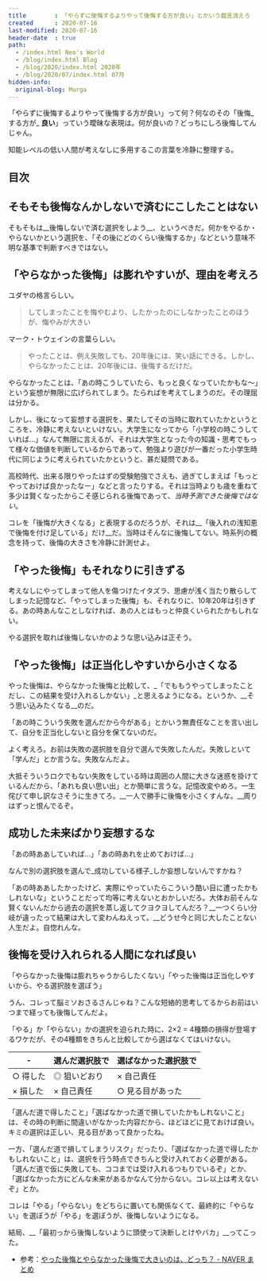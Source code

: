 ```yaml
---
title        : 「やらずに後悔するよりやって後悔する方が良い」とかいう戯言消えろ
created      : 2020-07-16
last-modified: 2020-07-16
header-date  : true
path:
  - /index.html Neo's World
  - /blog/index.html Blog
  - /blog/2020/index.html 2020年
  - /blog/2020/07/index.html 07月
hidden-info:
  original-blog: Murga
---
```


「やらずに後悔するよりやって後悔する方が良い」って何？何なのその「後悔_する方が_ __良い__」っていう曖昧な表現は。何が良いの？どっちにしろ後悔してんじゃん。

知能レベルの低い人間が考えなしに多用するこの言葉を冷静に整理する。

## 目次

## そもそも後悔なんかしないで済むにこしたことはない

そもそもは__後悔しないで済む選択をしよう__、というべきだ。何かをやるか・やらないかという選択を、「その後にどのくらい後悔するか」などという意味不明な基準で判断すべきではない。

## 「やらなかった後悔」は膨れやすいが、理由を考えろ

ユダヤの格言らしい。

> してしまったことを悔やむより、したかったのにしなかったことのほうが、悔やみが大きい

マーク・トウェインの言葉らしい。

> やったことは、例え失敗しても、20年後には、笑い話にできる。しかし、やらなかったことは、20年後には、後悔するだけだ。

やらなかったことは、「あの時こうしていたら、もっと良くなっていたかもな〜」という妄想が無限に広げられてしまう。たらればを考えてしまうのだ。その理屈は分かる。

しかし、後になって妄想する選択を、果たしてその当時に取れていたかというところを、冷静に考えないといけない。大学生になってから「小学校の時こうしていれば…」なんて無限に言えるが、それは大学生となった今の知識・思考でもって様々な価値を判断しているからであって、勉強より遊びが一番だった小学生時代に同じように考えられていたかというと、甚だ疑問である。

高校時代、出来る限りやったはずの受験勉強でさえも、過ぎてしまえば「もっとやっておけば良かったなー」などと言ったりする。それは当時よりも歳を重ねて多少は賢くなったからこそ感じられる後悔であって、_当時予測できた後悔ではない_。

コレを「後悔が大きくなる」と表現するのだろうが、それは__「後入れの浅知恵で後悔を付け足している」だけ__だ。当時はそんなに後悔してない。時系列の概念を持って、後悔の大きさを冷静に計測せよ。

## 「やった後悔」もそれなりに引きずる

考えなしにやってしまって他人を傷つけたイタズラ、思慮が浅く当たり散らしてしまった記憶など、「やってしまった後悔」も、それなりに、10年20年は引きずる。あの時あんなことしなければ、あの人とはもっと仲良くいられたかもしれない。

やる選択を取れば後悔しないかのような思い込みは正そう。

## 「やった後悔」は正当化しやすいから小さくなる

やった後悔は、やらなかった後悔と比較して、_「でももうやってしまったことだし、この結果を受け入れるしかない」_と思えるようになる。というか、__そう思い込みたくなる__のだ。

「あの時こういう失敗を選んだから今がある」とかいう無責任なことを言い出して、自分を正当化しないと自分を保てないのだ。

よく考えろ。お前は失敗の選択肢を自分で選んで失敗したんだ。失敗しといて「学んだ」とか言うな。失敗なんだよ。

大抵そういうロクでもない失敗をしている時は周囲の人間に大きな迷惑を掛けているんだから、「あれも良い思い出」とか簡単に言うな。記憶改変やめろ。一生侘びて申し訳なさそうに生きてろ。__一人で勝手に後悔を小さくすんな。__周りはずっと恨んでるぞ。

## 成功した未来ばかり妄想するな

「あの時ああしていれば…」「あの時あれを止めておけば…」

なんで別の選択肢を選んで_成功している様子_しか妄想しないんですかね？

「あの時ああしたかったけど、実際にやっていたらこういう酷い目に遭ったかもしれないな」ということだって均等に考えないとおかしいだろ。大体お前そんな賢くないんだから過去の選択を蒸し返してクヨクヨしてんだろ？__一つくらい分岐が違ったって結果は大して変わんねえって。__どうせ今と同じ大したことない人生だよ。自惚れんな。

## 後悔を受け入れられる人間になれば良い

「やらなかった後悔は膨れちゃうからしたくない」「やった後悔は正当化しやすいから、やる選択肢を選ぼう」

うん、コレって脳ミソおさるさんじゃね？こんな短絡的思考してるからお前はいつまで経っても後悔してんだよ。

「やる」か「やらない」かの選択を迫られた時に、2×2 = 4種類の損得が登場するワケだが、その4種類をきちんと比較してから選ばなくてはいけない。

| -         | 選んだ選択肢で | 選ばなかった選択肢で |
|-----------|----------------|----------------------|
| ○ 得した | ◎ 狙いどおり  | × 自己責任          |
| × 損した | × 自己責任    | ○ 見る目があった    |

「選んだ道で得したこと」「選ばなかった道で損していたかもしれないこと」は、その時の判断に間違いがなかった内容だから、ほどほどに見ておけば良い。キミの選択は正しい、見る目があって良かったね。

一方、「選んだ道で損してしまうリスク」だったり、「選ばなかった道で得したかもしれないこと」は、選択を行う時点できちんと受け入れておく必要がある。「選んだ道で仮に失敗しても、ココまでは受け入れるつもりでいるぞ」とか、「選ばなかった方にどんな未来があるかなんて分からない。コレ以上は考えないぞ」とか。

コレは「やる」「やらない」をどちらに置いても関係なくて、最終的に「やらない」を選ぼうが「やる」を選ぼうが、後悔しないようになる。

結局、__「最初っから後悔しないように頭使って決断しとけやバカ」__ってこった。

- 参考：[やった後悔とやらなかった後悔で大きいのは、どっち？ - NAVER まとめ](https://matome.naver.jp/odai/2137553076281901401)
